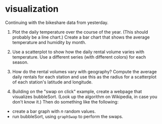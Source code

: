 # visualization

Continuing with the bikeshare data from yesterday.

1. Plot the daily temperature over the course of the year.
(This should probably be a line chart.)  Create a bar chart that shows
the average temperature and humidity by month.

2. Use a scatterplot to show how the daily rental volume varies with temperature.
Use a different series (with different colors) for each season.

3. How do the rental volumes vary with geography?  Compute the average daily
rentals for each station and use this as the radius for a scatterplot of
each station's latitude and longitude.

4. Building on the "swap on click" example, create a webpage that visualizes
bubbleSort.  (Look up the algorithm on Wikipedia, in case you don't know it.)
Then do something like the following:

* create a bar graph with *n* random values.
* run bubbleSort, using `graphSwap` to perform the swaps.
